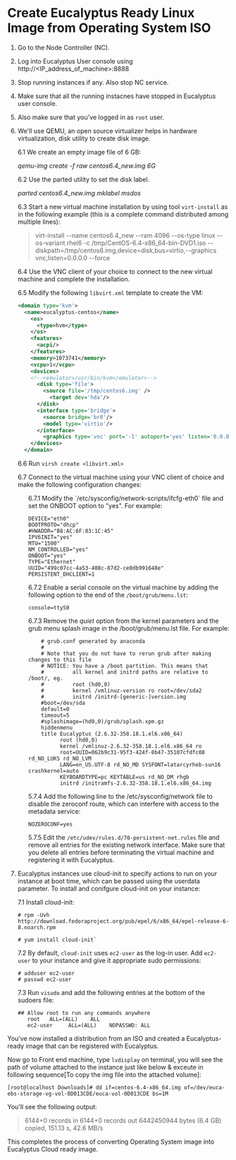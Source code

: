 # Create Eucalyptus Ready Linux Image from Operating System ISO 



<!---* first level A item - no space in front the bullet character
  * second level Aa item - 1 space is enough
      * third level Aaa item - 5 spaces min
      * second level Ab item - 4 spaces possible too
  * first level B item--->

1. Go to the Node Controller (NC).
2. Log into Eucalyptus User console using http://<IP_address_of_machine>:8888
3. Stop running instances if any. Also stop NC service.
4. Make sure that all the running instacnes have stopped in Eucalyptus user console.
5. Also make sure that you've logged in as `root` user.
6. We'll use QEMU, an open source virtualizer helps in hardware virtualization, disk utility to create disk image.
 
    6.1 We create an empty image file of 6 GB:

    *qemu-img create -f raw centos6.4_new.img 6G*
    
    6.2 Use the parted utility to set the disk label.
    
    *parted centos6.4_new.img mklabel msdos*

    6.3 Start a new virtual machine installation by using tool `virt-install` as in the following example (this is a complete command distributed among multiple lines):
    
    > virt-install --name centos6.4_new --ram 4096 --os-type linux --os-variant rhel6 -c /tmp/CentOS-6.4-x86_64-bin-DVD1.iso --diskpath=/tmp/centos6.img,device=disk,bus=virtio,--graphics vnc,listen=0.0.0.0 --force

    6.4 Use the VNC client of your choice to connect to the new virtual machine and complete the installation.

    6.5 Modify the following `libvirt.xml` template to create the VM:
    ```xml
    <domain type='kvm'>
      <name>eucalyptus-centos</name>
        <os>
          <type>hvm</type>
        </os>
        <features>
          <acpi/>
        </features>
        <memory>1073741</memory>
        <vcpu>1</vcpu>
        <devices>
        <!--<emulator>/usr/bin/kvm</emulator>-->
          <disk type='file'>
            <source file='/tmp/centos6.img' />
              <target dev='hda'/>
          </disk>
          <interface type='bridge'>
            <source bridge='br0'/>
            <model type='virtio'/>
          </interface>
            <graphics type='vnc' port='-1' autoport='yes' listen='0.0.0.0'/>
        </devices>
      </domain>
    ```
    6.6 Run `virsh create <libvirt.xml>`
  
    6.7 Connect to the virtual machine using your VNC client of choice and make the following configuration changes:
    <ol>
    6.7.1 Modify the `/etc/sysconfig/network-scripts/ifcfg-eth0` file and set the ONBOOT option to "yes". For example:

      ```
      DEVICE="eth0"
      BOOTPROTO="dhcp"
      #HWADDR="B8:AC:6F:83:1C:45"
      IPV6INIT="yes"
      MTU="1500"
      NM_CONTROLLED="yes"
      ONBOOT="yes"
      TYPE="Ethernet"
      UUID="499c07cc-4a53-408c-87d2-ce0db991648e"
      PERSISTENT_DHCLIENT=1
      ```

    6.7.2 Enable a serial console on the virtual machine by adding the following option to the end of the `/boot/grub/menu.lst`:
    
    `console=ttyS0`

    6.7.3 Remove the *quiet* option from the kernel parameters and the grub menu splash image in the /boot/grub/menu.lst file. For example:

      ```
          # grub.conf generated by anaconda
          #
          # Note that you do not have to rerun grub after making changes to this file
          # NOTICE: You have a /boot partition. This means that
          #         all kernel and initrd paths are relative to /boot/, eg.
          #         root (hd0,0)
          #         kernel /vmlinuz-version ro root=/dev/sda2
          #         initrd /initrd-[generic-]version.img
          #boot=/dev/sda
          default=0
          timeout=5
          #splashimage=(hd0,0)/grub/splash.xpm.gz
          hiddenmenu
          title Eucalyptus (2.6.32-358.18.1.el6.x86_64)
                root (hd0,0)
                kernel /vmlinuz-2.6.32-358.18.1.el6.x86_64 ro
                root=UUID=062b9c31-95f3-424f-8b47-35107cfdfc08 rd_NO_LUKS rd_NO_LVM
                LANG=en_US.UTF-8 rd_NO_MD SYSFONT=latarcyrheb-sun16 crashkernel=auto
                KEYBOARDTYPE=pc KEYTABLE=us rd_NO_DM rhgb
                initrd /initramfs-2.6.32-358.18.1.el6.x86_64.img
      ```
        
      5.7.4 Add the following line to the /etc/sysconfig/network file to disable the zeroconf route, which can interfere with access to the metadata service:
  
      `NOZEROCONF=yes`

      5.7.5  Edit the `/etc/udev/rules.d/70-persistent-net.rules` file and remove all entries for the existing network interface. Make sure that you delete all entries before terminating the virtual machine and registering it with Eucalyptus.
      </ol>

7. Eucalyptus instances use cloud-init to specify actions to run on your instance at boot time, which can be passed using the userdata parameter. To install and conifgure cloud-init on your instance:
  
    7.1 Install cloud-init:
    ```
    # rpm -Uvh http://download.fedoraproject.org/pub/epel/6/x86_64/epel-release-6-8.noarch.rpm
    
    # yum install cloud-init`
    ```
    7.2 By default, `cloud-init` uses `ec2-user` as the log-in user. Add `ec2-user` to your instance and give it appropriate sudo permissions:
    ```
    # adduser ec2-user
    # passwd ec2-user
    ```

    7.3 Run `visudo` and add the following entries at the bottom of the sudoers file:
    ```
    ## Allow root to run any commands anywhere
       root   ALL=(ALL)    ALL
       ec2-user     ALL=(ALL)    NOPASSWD: ALL
    ```

You've now installed a distribution from an ISO and created a Eucalyptus-ready image that can be registered with Eucalyptus.

Now go to Front end machine, type `lvdisplay` on terminal, you will see the path of volume attached to the instance just like below & exceute in following sequence[To copy the img file into the attached volume]:

```
[root@localhost Downloads]# dd if=centos-6.4-x86_64.img of=/dev/euca-ebs-storage-vg-vol-0D013CDE/euca-vol-0D013CDE bs=1M
```
You'll see the following output:

> 6144+0 records in
  6144+0 records out
  6442450944 bytes (6.4 GB) copied, 151.13 s, 42.6 MB/s

This completes the process of converting Operating System image into Eucalyptus Cloud ready image.